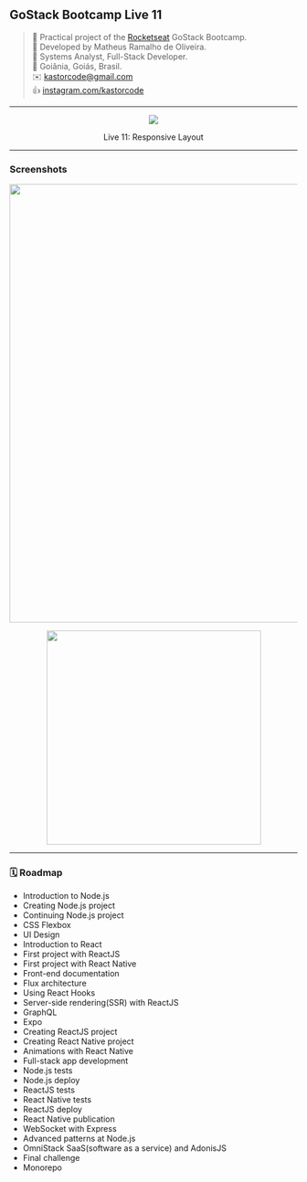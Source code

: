 ## GoStack Bootcamp Live 11

> 🚀 Practical project of the [Rocketseat](https://rocketseat.com.br) GoStack Bootcamp.  
👷 Developed by Matheus Ramalho de Oliveira.  
🔨 Systems Analyst, Full-Stack Developer.  
🏡 Goiânia, Goiás, Brasil.  
✉️ kastorcode@gmail.com  
👍 [instagram.com/kastorcode](https://www.instagram.com/kastorcode)

---

<p align="center">
  <img src="assets/gostack.png" />
</p>

<p align="center">
    Live 11: Responsive Layout
</p>

---

### Screenshots

<p align="center">
  <img src="screenshots/1.png" width="768" />
</p>

<p align="center">
  <img src="screenshots/2.png" width="375" />
</p>

---

### 🗓 ️Roadmap

- Introduction to Node.js
- Creating Node.js project
- Continuing Node.js project
- CSS Flexbox
- UI Design
- Introduction to React
- First project with ReactJS
- First project with React Native
- Front-end documentation
- Flux architecture
- Using React Hooks
- Server-side rendering(SSR) with ReactJS
- GraphQL
- Expo
- Creating ReactJS project
- Creating React Native project
- Animations with React Native
- Full-stack app development
- Node.js tests
- Node.js deploy
- ReactJS tests
- React Native tests
- ReactJS deploy
- React Native publication
- WebSocket with Express
- Advanced patterns at Node.js
- OmniStack SaaS(software as a service) and AdonisJS
- Final challenge
- Monorepo
